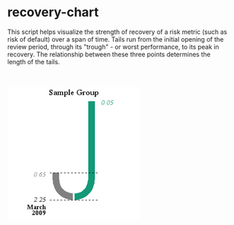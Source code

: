 # recovery-chart

This script helps visualize the strength of recovery of a risk metric (such as risk of default) over a span of time.  Tails run from the initial opening of the review period, through its "trough" - or worst performance, to its peak in recovery.  The relationship between these three points determines the length of the tails.

<br></br>
![Recovery chart with trough](recovery-chart/recovery-chart.png)